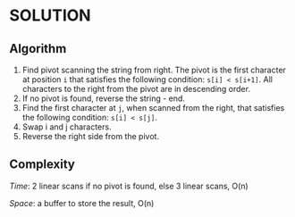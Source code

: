 # SOLUTION

## Algorithm

1. Find pivot scanning the string from right. The pivot is the first character
   at position `i` that satisfies the following condition: `s[i] < s[i+1]`.
   All characters to the right from the pivot are in descending order.
2. If no pivot is found, reverse the string - end.
3. Find the first character at `j`, when scanned from the right, that satisfies
   the following condition: `s[i] < s[j]`.
4. Swap i and j characters.
5. Reverse the right side from the pivot.

## Complexity

*Time*: 2 linear scans if no pivot is found, else 3 linear scans, O(n)

*Space*: a buffer to store the result, O(n)
